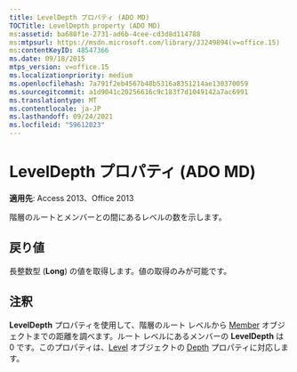 ```yaml
---
title: LevelDepth プロパティ (ADO MD)
TOCTitle: LevelDepth property (ADO MD)
ms:assetid: ba680f1e-2731-ad6b-4cee-cd3d8d114788
ms:mtpsurl: https://msdn.microsoft.com/library/JJ249894(v=office.15)
ms:contentKeyID: 48547366
ms.date: 09/18/2015
mtps_version: v=office.15
ms.localizationpriority: medium
ms.openlocfilehash: 7a791f2eb4567b48b5316a8351214ae130370059
ms.sourcegitcommit: a1d9041c20256616c9c183f7d1049142a7ac6991
ms.translationtype: MT
ms.contentlocale: ja-JP
ms.lasthandoff: 09/24/2021
ms.locfileid: "59612023"
---
```

# <a name="leveldepth-property-ado-md"></a>LevelDepth プロパティ (ADO MD)


**適用先**: Access 2013、Office 2013

階層のルートとメンバーとの間にあるレベルの数を示します。

## <a name="return-values"></a>戻り値

長整数型 (**Long**) の値を取得します。値の取得のみが可能です。

## <a name="remarks"></a>注釈

**LevelDepth** プロパティを使用して、階層のルート レベルから [Member](member-object-ado-md.md) オブジェクトまでの距離を調べます。ルート レベルにあるメンバーの **LevelDepth** は 0 です。このプロパティは、[Level](level-object-ado-md.md) オブジェクトの [Depth](depth-property-ado-md.md) プロパティに対応します。

